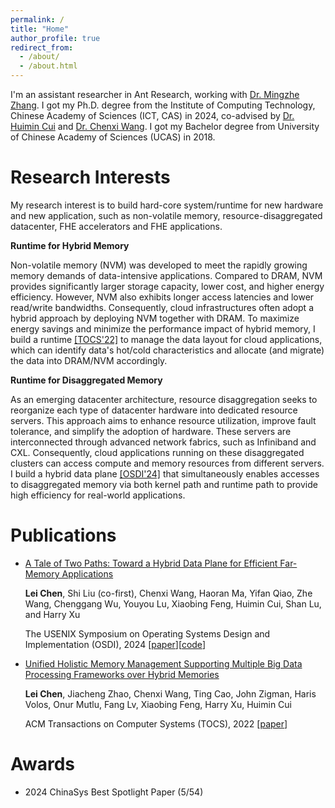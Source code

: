 ```yaml
---
permalink: /
title: "Home"
author_profile: true
redirect_from: 
  - /about/
  - /about.html
---
```


I'm an assistant researcher in Ant Research, working with [Dr. Mingzhe Zhang](https://mingzhe-zhang.github.io/). I got my Ph.D. degree from the Institute of Computing Technology, Chinese Academy of Sciences (ICT, CAS) in 2024, co-advised by [Dr. Huimin Cui](https://cuihuimin.github.io/) and [Dr. Chenxi Wang](https://wangchenxi7.github.io/home/). I got my Bachelor degree from University of Chinese Academy of Sciences (UCAS) in 2018.

Research Interests
====
My research interest is to build hard-core system/runtime for new hardware and new application, such as non-volatile memory, resource-disaggregated datacenter, FHE accelerators and FHE applications.

**Runtime for Hybrid Memory**

Non-volatile memory (NVM) was developed to meet the rapidly growing memory demands of data-intensive applications. Compared to DRAM, NVM provides significantly larger storage capacity, lower cost, and higher energy efficiency. However, NVM also exhibits longer access latencies and lower read/write bandwidths. Consequently, cloud infrastructures often adopt a hybrid approach by deploying NVM together with DRAM.
To maximize energy savings and minimize the performance impact of hybrid memory,
I build a runtime [\[TOCS'22\]](https://dl.acm.org/doi/full/10.1145/3511211)  to manage the data layout for cloud applications, which can identify data's hot/cold characteristics and allocate (and migrate) the data into DRAM/NVM accordingly.

**Runtime for Disaggregated Memory**

As an emerging datacenter architecture, resource disaggregation seeks to reorganize each type of datacenter hardware into dedicated resource servers. This approach aims to enhance resource utilization, improve fault tolerance, and simplify the adoption of hardware. These servers are interconnected through advanced network fabrics, such as Infiniband and CXL. Consequently, cloud applications running on these disaggregated clusters can access compute and memory resources from different servers.
I build a hybrid data plane [\[OSDI'24\]](https://www.usenix.org/conference/osdi24/presentation/chen-lei) that simultaneously enables accesses to disaggregated memory via both kernel path and runtime path to provide high efficiency for real-world applications.


Publications
====
+ [A Tale of Two Paths: Toward a Hybrid Data Plane for Efficient Far-Memory Applications](https://www.usenix.org/conference/osdi24/presentation/chen-lei)

   **Lei Chen**, Shi Liu (co-first), Chenxi Wang, Haoran Ma, Yifan Qiao, Zhe Wang, Chenggang Wu, Youyou Lu, Xiaobing Feng, Huimin Cui, Shan Lu, and Harry Xu

   The USENIX Symposium on Operating Systems Design and Implementation (OSDI), 2024
   \[[paper](https://www.usenix.org/system/files/osdi24-chen-lei.pdf)\]\[[code](https://github.com/wangchenxi7/Atlas)\]

+ [Unified Holistic Memory Management Supporting Multiple Big Data Processing Frameworks over Hybrid Memories](https://dl.acm.org/doi/full/10.1145/3511211)

  **Lei Chen**, Jiacheng Zhao, Chenxi Wang, Ting Cao, John Zigman, Haris Volos, Onur Mutlu, Fang Lv, Xiaobing Feng, Harry Xu, Huimin Cui

  ACM Transactions on Computer Systems (TOCS), 2022
  \[[paper](https://dl.acm.org/doi/pdf/10.1145/3511211)\]
  


Awards
====
+ 2024 ChinaSys Best Spotlight Paper (5/54)








